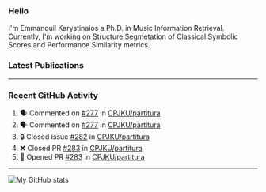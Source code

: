 ### Hello

I'm Emmanouil Karystinaios a Ph.D. in Music Information Retrieval.
Currently, I'm working on Structure Segmetation of Classical Symbolic Scores and Performance Similarity metrics.


### Latest Publications

<!-- BLOG-POST-LIST:START -->
<!-- BLOG-POST-LIST:END -->

---

### Recent GitHub Activity
  
<!--START_SECTION:activity-->
1. 🗣 Commented on [#277](https://github.com/CPJKU/partitura/issues/277) in [CPJKU/partitura](https://github.com/CPJKU/partitura)
2. 🗣 Commented on [#277](https://github.com/CPJKU/partitura/issues/277) in [CPJKU/partitura](https://github.com/CPJKU/partitura)
3. 🔒 Closed issue [#282](https://github.com/CPJKU/partitura/issues/282) in [CPJKU/partitura](https://github.com/CPJKU/partitura)
4. ❌ Closed PR [#283](https://github.com/CPJKU/partitura/pull/283) in [CPJKU/partitura](https://github.com/CPJKU/partitura)
5. 💪 Opened PR [#283](https://github.com/CPJKU/partitura/pull/283) in [CPJKU/partitura](https://github.com/CPJKU/partitura)
<!--END_SECTION:activity-->

---

![My GitHub stats](https://github-readme-stats.vercel.app/api?username=manoskary&show_icons=true&theme=radical)


<!--
**manoskary/manoskary** is a ✨ _special_ ✨ repository because its `README.md` (this file) appears on your GitHub profile.

Here are some ideas to get you started:

- 🔭 I’m currently working on ...
- 🌱 I’m currently learning ...
- 👯 I’m looking to collaborate on ...
- 🤔 I’m looking for help with ...
- 💬 Ask me about ...
- 📫 How to reach me: ...
- 😄 Pronouns: ...
- ⚡ Fun fact: ...
-->
